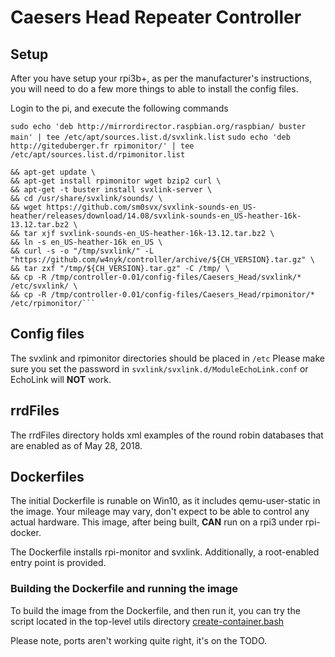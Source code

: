 # Caesers Head Repeater Controller

## Setup
After you have setup your rpi3b+, as per the manufacturer's instructions, you will need to do a few more things to able to install the config files. 

Login to the pi, and execute the following commands

```sudo echo 'deb http://mirrordirector.raspbian.org/raspbian/ buster main' | tee /etc/apt/sources.list.d/svxlink.list```
```sudo echo 'deb http://giteduberger.fr rpimonitor/' | tee /etc/apt/sources.list.d/rpimonitor.list ```
  
  ```apt-key adv --recv-keys --keyserver keyserver.ubuntu.com 2C0D3C0F \
  && apt-get update \
  && apt-get install rpimonitor wget bzip2 curl \
  && apt-get -t buster install svxlink-server \
  && cd /usr/share/svxlink/sounds/ \
  && wget https://github.com/sm0svx/svxlink-sounds-en_US-heather/releases/download/14.08/svxlink-sounds-en_US-heather-16k-13.12.tar.bz2 \
  && tar xjf svxlink-sounds-en_US-heather-16k-13.12.tar.bz2 \
  && ln -s en_US-heather-16k en_US \
  && curl -s -o "/tmp/svxlink/" -L "https://github.com/w4nyk/controller/archive/${CH_VERSION}.tar.gz" \
  && tar zxf "/tmp/${CH_VERSION}.tar.gz" -C /tmp/ \
  && cp -R /tmp/controller-0.01/config-files/Caesers_Head/svxlink/* /etc/svxlink/ \
  && cp -R /tmp/controller-0.01/config-files/Caesers_Head/rpimonitor/* /etc/rpimonitor/```
```
## Config files
The svxlink and rpimonitor directories should be placed in ```/etc``` Please make sure you set the password in ```svxlink/svxlink.d/ModuleEchoLink.conf``` or EchoLink will **NOT** work.

## rrdFiles
The rrdFiles directory holds xml examples of the round robin databases that are enabled as of May 28, 2018.

## Dockerfiles
The initial Dockerfile is runable on Win10, as it includes qemu-user-static in the image. Your mileage may vary, don't expect to be able to control any actual hardware. This image, after being built, **CAN** run on a rpi3 under rpi-docker.

The Dockerfile installs rpi-monitor and svxlink. Additionally, a root-enabled entry point is provided.

### Building the Dockerfile and running the image
To build the image from the Dockerfile, and then run it, you can try the script located in the top-level utils directory [create-container.bash](https://github.com/w4nyk/controller/blob/master/utils/create-container.bash)

Please note, ports aren't working quite right, it's on the TODO.


